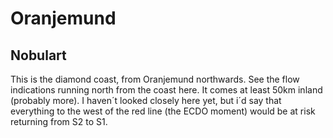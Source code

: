 # Oranjemund

## Nobulart

This is the diamond coast, from Oranjemund northwards. See the flow indications running north from the coast here. It comes at least 50km inland (probably more). I haven´t looked closely here yet, but i´d say that everything to the west of the red line (the ECDO moment) would be at risk returning from S2 to S1.